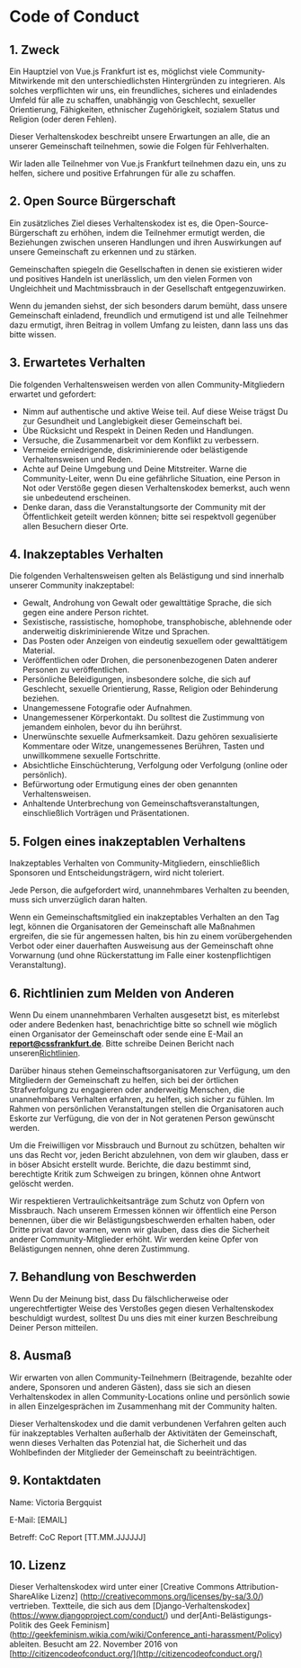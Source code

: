 # Code of Conduct

## 1. Zweck

Ein Hauptziel von Vue.js Frankfurt ist es, möglichst viele Community-Mitwirkende mit den unterschiedlichsten Hintergründen zu integrieren. Als solches verpflichten wir uns, ein freundliches, sicheres und einladendes Umfeld für alle zu schaffen, unabhängig von Geschlecht, sexueller Orientierung, Fähigkeiten, ethnischer Zugehörigkeit, sozialem Status und Religion (oder deren Fehlen).

Dieser Verhaltenskodex beschreibt unsere Erwartungen an alle, die an unserer Gemeinschaft teilnehmen, sowie die Folgen für Fehlverhalten.

Wir laden alle Teilnehmer von Vue.js Frankfurt teilnehmen dazu ein, uns zu helfen, sichere und positive Erfahrungen für alle zu schaffen.

## 2. Open Source Bürgerschaft

Ein zusätzliches Ziel dieses Verhaltenskodex ist es, die Open-Source-Bürgerschaft zu erhöhen, indem die Teilnehmer ermutigt werden, die Beziehungen zwischen unseren Handlungen und ihren Auswirkungen auf unsere Gemeinschaft zu erkennen und zu stärken.

Gemeinschaften spiegeln die Gesellschaften in denen sie existieren wider und positives Handeln ist unerlässlich, um den vielen Formen von Ungleichheit und Machtmissbrauch in der Gesellschaft entgegenzuwirken.

Wenn du jemanden siehst, der sich besonders darum bemüht, dass unsere Gemeinschaft einladend, freundlich und ermutigend ist und alle Teilnehmer dazu ermutigt, ihren Beitrag in vollem Umfang zu leisten, dann lass uns das bitte wissen.

## 3. Erwartetes Verhalten

Die folgenden Verhaltensweisen werden von allen Community-Mitgliedern erwartet und gefordert:

- Nimm auf authentische und aktive Weise teil. Auf diese Weise trägst Du zur Gesundheit und Langlebigkeit dieser Gemeinschaft bei.
- Übe Rücksicht und Respekt in Deinen Reden und Handlungen.
- Versuche, die Zusammenarbeit vor dem Konflikt zu verbessern.
- Vermeide erniedrigende, diskriminierende oder belästigende Verhaltensweisen und Reden.
- Achte auf Deine Umgebung und Deine Mitstreiter. Warne die Community-Leiter, wenn Du eine gefährliche Situation, eine Person in Not oder Verstöße gegen diesen Verhaltenskodex bemerkst, auch wenn sie unbedeutend erscheinen.
- Denke daran, dass die Veranstaltungsorte der Community mit der Öffentlichkeit geteilt werden können; bitte sei respektvoll gegenüber allen Besuchern dieser Orte.

## 4. Inakzeptables Verhalten

Die folgenden Verhaltensweisen gelten als Belästigung und sind innerhalb unserer Community inakzeptabel:

- Gewalt, Androhung von Gewalt oder gewalttätige Sprache, die sich gegen eine andere Person richtet.
- Sexistische, rassistische, homophobe, transphobische, ablehnende oder anderweitig diskriminierende Witze und Sprachen.
- Das Posten oder Anzeigen von eindeutig sexuellem oder gewalttätigem Material.
- Veröffentlichen oder Drohen, die personenbezogenen Daten anderer Personen zu veröffentlichen.
- Persönliche Beleidigungen, insbesondere solche, die sich auf Geschlecht, sexuelle Orientierung, Rasse, Religion oder Behinderung beziehen.
- Unangemessene Fotografie oder Aufnahmen.
- Unangemessener Körperkontakt. Du solltest die Zustimmung von jemandem einholen, bevor du ihn berührst.
- Unerwünschte sexuelle Aufmerksamkeit. Dazu gehören sexualisierte Kommentare oder Witze, unangemessenes Berühren, Tasten und unwillkommene sexuelle Fortschritte.
- Absichtliche Einschüchterung, Verfolgung oder Verfolgung (online oder persönlich).
- Befürwortung oder Ermutigung eines der oben genannten Verhaltensweisen.
- Anhaltende Unterbrechung von Gemeinschaftsveranstaltungen, einschließlich Vorträgen und Präsentationen.

## 5. Folgen eines inakzeptablen Verhaltens

Inakzeptables Verhalten von Community-Mitgliedern, einschließlich Sponsoren und Entscheidungsträgern, wird nicht toleriert.

Jede Person, die aufgefordert wird, unannehmbares Verhalten zu beenden, muss sich unverzüglich daran halten.

Wenn ein Gemeinschaftsmitglied ein inakzeptables Verhalten an den Tag legt, können die Organisatoren der Gemeinschaft alle Maßnahmen ergreifen, die sie für angemessen halten, bis hin zu einem vorübergehenden Verbot oder einer dauerhaften Ausweisung aus der Gemeinschaft ohne Vorwarnung (und ohne Rückerstattung im Falle einer kostenpflichtigen Veranstaltung).

## 6. Richtlinien zum Melden von Anderen

Wenn Du einem unannehmbaren Verhalten ausgesetzt bist, es miterlebst oder andere Bedenken hast, benachrichtige bitte so schnell wie möglich einen Organisator der Gemeinschaft oder sende eine E-Mail an **report@cssfrankfurt.de**. Bitte schreibe Deinen Bericht nach unseren[Richtlinien](/rg.md).

Darüber hinaus stehen Gemeinschaftsorganisatoren zur Verfügung, um den Mitgliedern der Gemeinschaft zu helfen, sich bei der örtlichen Strafverfolgung zu engagieren oder anderweitig Menschen, die unannehmbares Verhalten erfahren, zu helfen, sich sicher zu fühlen. Im Rahmen von persönlichen Veranstaltungen stellen die Organisatoren auch Eskorte zur Verfügung, die von der in Not geratenen Person gewünscht werden.

Um die Freiwilligen vor Missbrauch und Burnout zu schützen, behalten wir uns das Recht vor, jeden Bericht abzulehnen, von dem wir glauben, dass er in böser Absicht erstellt wurde. Berichte, die dazu bestimmt sind, berechtigte Kritik zum Schweigen zu bringen, können ohne Antwort gelöscht werden.

Wir respektieren Vertraulichkeitsanträge zum Schutz von Opfern von Missbrauch. Nach unserem Ermessen können wir öffentlich eine Person benennen, über die wir Belästigungsbeschwerden erhalten haben, oder Dritte privat davor warnen, wenn wir glauben, dass dies die Sicherheit anderer Community-Mitglieder erhöht. Wir werden keine Opfer von Belästigungen nennen, ohne deren Zustimmung.

## 7. Behandlung von Beschwerden

Wenn Du der Meinung bist, dass Du fälschlicherweise oder ungerechtfertigter Weise des Verstoßes gegen diesen Verhaltenskodex beschuldigt wurdest, solltest Du uns dies mit einer kurzen Beschreibung Deiner Person mitteilen.

## 8. Ausmaß

Wir erwarten von allen Community-Teilnehmern (Beitragende, bezahlte oder andere, Sponsoren und anderen Gästen), dass sie sich an diesen Verhaltenskodex in allen Community-Locations online und persönlich sowie in allen Einzelgesprächen im Zusammenhang mit der Community halten.

Dieser Verhaltenskodex und die damit verbundenen Verfahren gelten auch für inakzeptables Verhalten außerhalb der Aktivitäten der Gemeinschaft, wenn dieses Verhalten das Potenzial hat, die Sicherheit und das Wohlbefinden der Mitglieder der Gemeinschaft zu beeinträchtigen.

## 9. Kontaktdaten

Name: Victoria Bergquist

E-Mail: [EMAIL]

Betreff: CoC Report [TT.MM.JJJJJJ]

## 10. Lizenz

Dieser Verhaltenskodex wird unter einer [Creative Commons Attribution-ShareAlike Lizenz] (http://creativecommons.org/licenses/by-sa/3.0/) vertrieben. Textteile, die sich aus dem [Django-Verhaltenskodex] (https://www.djangoproject.com/conduct/) und der[Anti-Belästigungs-Politik des Geek Feminism] (http://geekfeminism.wikia.com/wiki/Conference_anti-harassment/Policy) ableiten. Besucht am 22. November 2016 von [http://citizencodeofconduct.org/](http://citizencodeofconduct.org/)